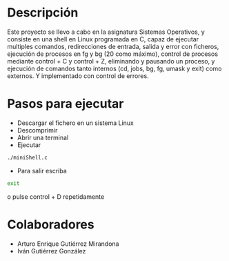 # Descripción

Este proyecto se llevo a cabo en la asignatura Sistemas Operativos, y consiste en una shell en Linux programada en C, capaz de ejecutar multiples comandos, redirecciones de entrada, salida y error con ficheros, ejecución de procesos en fg y bg (20 como máximo), control de procesos mediante control + C y control + Z, eliminando y pausando un proceso, y ejecución de comandos tanto internos (cd, jobs, bg, fg, umask y exit) como externos. Y implementado con control de errores.

# Pasos para ejecutar

- Descargar el fichero en un sistema Linux
- Descomprimir
- Abrir una terminal
- Ejecutar
```bash
./miniShell.c
```
- Para salir escriba
```bash
exit
```
o pulse control + D repetidamente

# Colaboradores

- Arturo Enrique Gutiérrez Mirandona
- Iván Gutiérrez González
